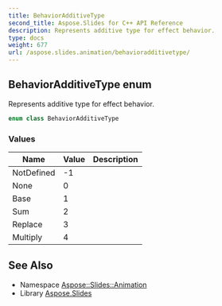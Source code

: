 ```yaml
---
title: BehaviorAdditiveType
second_title: Aspose.Slides for C++ API Reference
description: Represents additive type for effect behavior.
type: docs
weight: 677
url: /aspose.slides.animation/behavioradditivetype/
---
```

## BehaviorAdditiveType enum


Represents additive type for effect behavior.

```cpp
enum class BehaviorAdditiveType
```

### Values

| Name | Value | Description |
| --- | --- | --- |
| NotDefined | -1 |  |
| None | 0 |  |
| Base | 1 |  |
| Sum | 2 |  |
| Replace | 3 |  |
| Multiply | 4 |  |

## See Also

* Namespace [Aspose::Slides::Animation](../)
* Library [Aspose.Slides](../../)